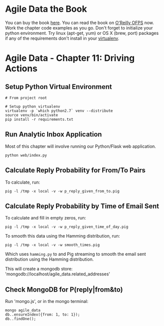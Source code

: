 Agile Data the Book
===================

You can buy the book [here](http://shop.oreilly.com/product/0636920025054.do). You can read the book on [O'Reilly OFPS](http://ofps.oreilly.com/titles/9781449326265/) now. Work the chapter code examples as you go. Don't forget to initialize your python environment. Try linux (apt-get, yum) or OS X (brew, port) packages if any of the requirements don't install in your [virtualenv](http://www.virtualenv.org/en/latest/).

Agile Data - Chapter 11: Driving Actions
===============================================================

## Setup Python Virtual Environment ##

```
# From project root

# Setup python virtualenv
virtualenv -p `which python2.7` venv --distribute
source venv/bin/activate
pip install -r requirements.txt
```

## Run Analytic Inbox Application ##

Most of this chapter will involve running our Python/Flask web application.

```
python web/index.py
```

## Calculate Reply Probability for From/To Pairs ##

To calculate, run:

```
pig -l /tmp -x local -v -w p_reply_given_from_to.pig
```

## Calculate Reply Probability by Time of Email Sent ##

To calculate and fill in empty zeros, run:

```
pig -l /tmp -x local -v -w p_reply_given_time_of_day.pig
```

To smooth this data using the Hamming distribution, run:

```
pig -l /tmp -x local -v -w smooth_times.pig
```

Which uses `hamming.py` to and Pig streaming to smooth the email sent distribution using the Hamming distribution.

This will create a mongodb store: 'mongodb://localhost/agile_data.related_addresses'

## Check MongoDB for P(reply|from&to) ##

Run 'mongo.js', or in the mongo terminal:

```
mongo agile_data
db..ensureIndex({from: 1, to: 1});
db..findOne();
```

